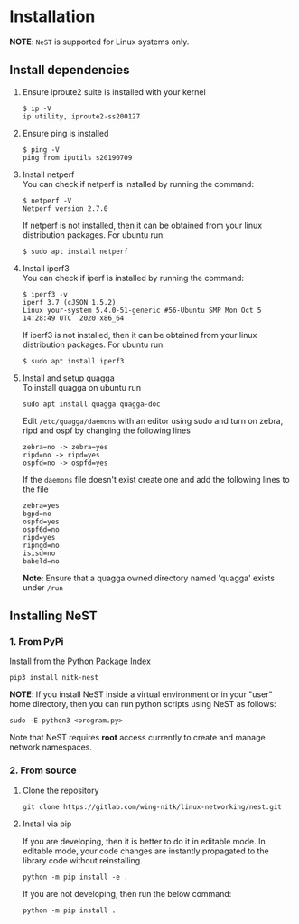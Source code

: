 # Installation

**NOTE**: `NeST` is supported for Linux systems only.

## Install dependencies

1. Ensure iproute2 suite is installed with your kernel
    ```
    $ ip -V
    ip utility, iproute2-ss200127
    ```

1. Ensure ping is installed
    ```
    $ ping -V
    ping from iputils s20190709
    ```

2. Install netperf  
    You can check if netperf is installed by running the command:
    ```
    $ netperf -V
    Netperf version 2.7.0
    ```
    If netperf is not installed, then it can be obtained from your linux distribution packages.
    For ubuntu run:
    ```
    $ sudo apt install netperf
    ```
3. Install iperf3  
    You can check if iperf is installed by running the command:
    ```
    $ iperf3 -v
    iperf 3.7 (cJSON 1.5.2)
    Linux your-system 5.4.0-51-generic #56-Ubuntu SMP Mon Oct 5 14:28:49 UTC  2020 x86_64
    ```
    If iperf3 is not installed, then it can be obtained from your linux distribution packages.
    For ubuntu run:
    ```
    $ sudo apt install iperf3
    ```

4. Install and setup quagga  
    To install quagga on ubuntu run
    ```
    sudo apt install quagga quagga-doc
    ```

    Edit `/etc/quagga/daemons` with an editor using sudo and turn on zebra, ripd and ospf by changing the following lines
    ```
    zebra=no -> zebra=yes
    ripd=no -> ripd=yes
    ospfd=no -> ospfd=yes
    ```
    If the `daemons` file doesn't exist create one and add the following lines to the file
    ```
    zebra=yes
    bgpd=no
    ospfd=yes
    ospf6d=no
    ripd=yes
    ripngd=no
    isisd=no
    babeld=no
    ```
   **Note**: Ensure that a quagga owned directory named 'quagga'   exists under `/run`

## Installing NeST
### 1. From PyPi
Install from the [Python Package Index](https://pypi.org/project/nitk-nest/)

```
pip3 install nitk-nest
```

**NOTE**: If you install NeST inside a virtual environment or in your "user" home directory,
then you can run python scripts using NeST as follows:
```
sudo -E python3 <program.py>
```
Note that NeST requires **root** access currently to create and manage network namespaces.

### 2. From source

1. Clone the repository
    ```
    git clone https://gitlab.com/wing-nitk/linux-networking/nest.git
    ```

2. Install via pip

    If you are developing, then it is better to do it in editable mode.
    In editable mode, your code changes are instantly propagated to the
    library code without reinstalling.
    ```
    python -m pip install -e .
    ```

    If you are not developing, then run the below command:
    ```
    python -m pip install .
    ```
